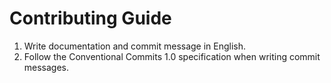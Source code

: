# Contributing Guide

1. Write documentation and commit message in English.
2. Follow the Conventional Commits 1.0 specification when writing commit
   messages.
